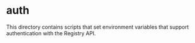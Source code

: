 # auth

This directory contains scripts that set environment variables that support
authentication with the Registry API.
